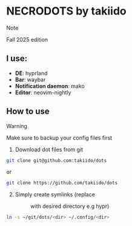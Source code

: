 # NECRODOTS by takiido
>[!NOTE]
>Fall 2025 edition

## I use:
- **DE**: hyprland
- **Bar**: waybar
- **Notification daemon**: mako
- **Editor**: neovim-nightly

## How to use

>[!WARNING]
>Make sure to backup your config files first

1. Download dot files from git
```bash
git clone git@github.com:takiido/dots
```
or 

```bash
git clone https://github.com/takiido/dots
```

2. Simply create symlinks (replace <dir> with desired directory e.g hypr) 
```bash
ln -s ~/git/dots/<dir> ~/.config/<dir>
```
